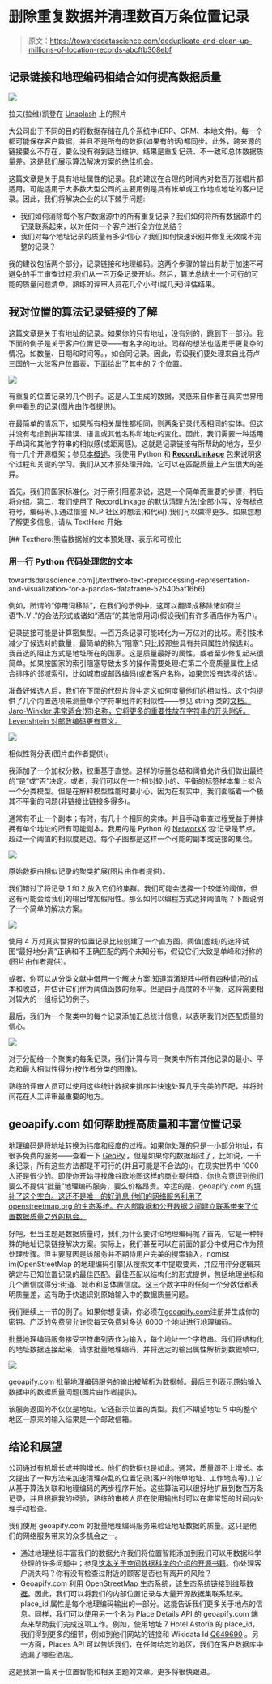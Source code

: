 # 删除重复数据并清理数百万条位置记录

> 原文：<https://towardsdatascience.com/deduplicate-and-clean-up-millions-of-location-records-abcffb308ebf>

## 记录链接和地理编码相结合如何提高数据质量

![](img/394dff1f8c984e7c25988a6c3a5af50f.png)

拉夫(拉维)凯登在 [Unsplash](https://unsplash.com?utm_source=medium&utm_medium=referral) 上的照片

大公司出于不同的目的将数据存储在几个系统中(ERP、CRM、本地文件)。每一个都可能保存客户数据，并且不是所有的数据(如果有的话)都同步。此外，跨来源的链接要么不存在，要么没有得到适当维护。结果是重复记录、不一致和总体数据质量差。这是我们展示算法解决方案的绝佳机会。

这篇文章是关于具有地址属性的记录。我的建议在合理的时间内对数百万张唱片都适用。可能适用于大多数大型公司的主要用例是具有帐单或工作地点地址的客户记录。因此，我们将解决企业的以下棘手问题:

*   我们如何消除每个客户数据源中的所有重复记录？我们如何将所有数据源中的记录联系起来，以对任何一个客户进行全方位总结？
*   我们对每个地址记录的质量有多少信心？我们如何快速识别并修复无效或不完整的记录？

我的建议包括两个部分，记录链接和地理编码。这两个步骤的输出有助于加速不可避免的手工审查过程:我们从一百万条记录开始。然后，算法总结出一个可行的可能的质量问题清单，熟练的评审人员花几个小时(或几天)评估结果。

## 我对位置的算法记录链接的了解

这篇文章是关于有地址的记录。如果你的只有地址，没有别的，跳到下一部分。我下面的例子是关于客户位置记录——有名字的地址。同样的想法也适用于更复杂的情况，如数量、日期和时间等。，如合同记录。因此，假设我们要处理来自比荷卢三国的一大张客户位置表，下面给出了其中的 7 个位置。

![](img/b693ca33497a031284b95b91e0e279ce.png)

有重复的位置记录的几个例子。这是人工生成的数据，灵感来自作者在真实世界用例中看到的记录(图片由作者提供)。

在最简单的情况下，如果所有相关属性都相同，则两条记录代表相同的实体。但这并没有考虑到拼写错误、语言或其他名称和地址的变化。因此，我们需要一种适用于单词和其他字符串的相似感(或距离感)。这就是记录链接有所帮助的地方，至少有十几个开源框架；参见[本概述](https://github.com/J535D165/data-matching-software)。我使用 Python 和 [**RecordLinkage**](https://github.com/J535D165/recordlinkage) 包来说明这个过程和关键的学习。我们从文本预处理开始，它可以在匹配质量上产生很大的差异。

首先，我们将国家标准化。对于索引阻塞来说，这是一个简单而重要的步骤，稍后将介绍。第二，我们使用了 RecordLinkage 的默认清理方法(全部小写，没有标点符号，编码等。).通过借鉴 NLP 社区的想法(和代码),我们可以做得更多。如果您想了解更多信息，请从 TextHero 开始:

[](/texthero-text-preprocessing-representation-and-visualization-for-a-pandas-dataframe-525405af16b6) [## Texthero:熊猫数据帧的文本预处理、表示和可视化

### 用一行 Python 代码处理您的文本

towardsdatascience.com](/texthero-text-preprocessing-representation-and-visualization-for-a-pandas-dataframe-525405af16b6) 

例如，所谓的“停用词移除”，在我们的示例中，这可以翻译成移除诸如荷兰语“N.V .”的合法形式或诸如“酒店”的其他常用词(假设我们有许多酒店作为客户)。

记录链接可能是计算密集型。一百万条记录可能转化为一万亿对的比较。索引技术减少了候选对的数量，最简单的称为“阻塞”:只比较那些具有共同属性的候选对。我首选的阻止方式是地址所在的国家。这是质量最好的属性，或者至少修复起来很简单。如果按国家的索引阻塞导致太多的操作需要处理:在第二个高质量属性上结合排序的邻域索引，比如城市或邮政编码(或者客户名称，如果您没有选择的话)。

准备好候选人后，我们在下面的代码片段中定义如何度量他们的相似性。这个包提供了几个内置选项来测量单个字符串组件的相似性——参见 string 类的[文档。Jaro-Winkler 非常适合(短)名称，它将更多的重要性放在字符串的开头附近。Levenshtein 对邮政编码更有意义。](https://recordlinkage.readthedocs.io/en/latest/ref-compare.html#recordlinkage.compare.String)

![](img/34443ae01173a5de7b175e7aa5326aba.png)

相似性得分表(图片由作者提供)。

我添加了一个加权分数，权重基于直觉。这样的标量总结和阈值允许我们做出最终的“是”或“否”决定。或者，我们可以在一个相对较小的、平衡的标签样本集上拟合一个分类模型。但是在解释模型性能时要小心，因为在现实中，我们面临着一个极其不平衡的问题(非链接比链接多得多)。

通常有不止一个副本；有时，有几十个相同的实体。并且手动审查过程受益于并排拥有单个地址的所有可能副本。我用的是 Python 的 [NetworkX](https://networkx.org/) 包:记录是节点，超过一个阈值的相似度是边。每个子图都是这样一个可能的副本或链接的集合。

![](img/634a9eeb189ce9c8e356dee77772d623.png)

原始数据由相似记录的聚类扩展(图片由作者提供)。

我们错过了将记录 1 和 2 放入它们的集群。我们可能会选择一个较低的阈值，但这有可能会给我们的输出增加假阳性。那么如何以编程方式选择阈值呢？下图说明了一个简单的解决方案。

![](img/65639114b8780a5378c9a1972382ef9f.png)

使用 4 万对真实世界的位置记录比较创建了一个直方图。阈值(虚线)的选择试图“最好地分离”正确和不正确匹配的两个未知分布，假设它们大致是单峰和对称的(图片由作者提供)。

或者，你可以从分类文献中借用一个解决方案:知道混淆矩阵中所有四种情况的成本和收益，并估计它们作为阈值函数的频率。但是由于高度的不平衡，这将需要相对较大的一组标记的例子。

最后，我们为一个聚类中的每个记录添加汇总统计信息，以表明我们对匹配质量的信心。

![](img/df4cb924b51d960d87075dcb2f0cad37.png)

对于分配给一个聚类的每条记录，我们计算与同一聚类中所有其他记录的最小、平均和最大相似性得分(按作者分类的图像)。

熟练的评审人员可以使用这些统计数据来排序并快速处理几乎完美的匹配，并将时间花在人工评审最重要的地方。

## geoapify.com 如何帮助提高质量和丰富位置记录

地理编码是将地址转换为纬度和经度的过程。如果你处理的只是一小部分地址，有很多免费的服务——查看一下 [GeoPy](https://geopy.readthedocs.io/en/stable/) 。但是如果你的数据超过了，比如说，一千条记录，所有这些方法都是不可行的(并且可能是不合法的)。在现实世界中 1000 人还是很少的。即使你开始寻找像谷歌地图这样的商业提供商，你也会意识到他们要么不提供“批量”地理编码服务，要么价格昂贵。幸运的是，geoapify.com 的[填补了这个空白。这还不是唯一的好消息:他们的网络服务利用了 openstreetmap.org 的生态系统。在内部数据和公开数据之间建立联系带来了位置数据质量之外的机会。](https://www.geoapify.com/)

好吧，但当主题是数据质量时，我们为什么要讨论地理编码呢？首先，它是一种特殊的地址记录链接解决方案。实际上，我们甚至可以在前面的部分中使用它作为预处理步骤。但主要原因是该服务并不期待用户完美的搜索输入。nomist im(OpenStreetMap 的地理编码引擎)从搜索文本中提取要素，并应用评分逻辑来确定与已知位置记录的最佳匹配。最佳匹配以结构化的形式提供，包括地理坐标和几个置信度得分:街道、城市和总体置信度。这三个数字中的任何一个分数低都表明质量差，这有助于快速识别原始输入中的数据质量问题。

我们继续上一节的例子。如果你想复读，你必须在[geoapify.com](https://www.geoapify.com/)注册并生成你的密钥。广泛的免费层允许您每天免费对多达 6000 个地址进行地理编码。

批量地理编码服务接受字符串列表作为输入，每个地址一个字符串。我们将结构化的地址数据连接起来，请求批量地理编码，并将选定的输出属性解析到数据帧中。

![](img/b2422770194b5ec68ec977e5c77fdb95.png)

geoapify.com 批量地理编码服务的输出被解析为数据帧。最后三列表示原始输入数据中的数据质量问题(图片由作者提供)。

该服务返回的不仅仅是地址。它还指示位置的类型。我们不期望地址 5 中的整个地区—原来的输入结果是一个邮政信箱。

## 结论和展望

公司通过有机增长或并购增长。他们的数据也是如此。通常，质量跟不上增长。本文提出了一种方法来加速清理杂乱的位置记录(客户的帐单地址、工作地点等)。).它从基于算法关联和地理编码的两步程序开始。这些算法可以很好地扩展到数百万条记录，并且根据我的经验，熟练的审核人员在使用输出时可以在非常短的时间内处理手动检查。

我们使用 geoapify.com 的批量地理编码服务来验证地址数据的质量。这只是他们的网络服务带来的众多机会之一。

*   通过地理坐标丰富我们的数据允许我们将位置智能添加到我们可以用数据科学处理的许多问题中；参见[这本关于空间数据科学的介绍的开源书籍](https://geographicdata.science/book/intro.html)。你处理客户流失吗？你有没有检查过附近的顾客是否也有离开的风险？
*   Geoapify.com 利用 OpenStreetMap 生态系统，该生态系统[链接到维基数据](https://wiki.openstreetmap.org/wiki/Wikidata)。因此，我们可以将我们的内部位置记录与大量开源数据集联系起来。place_id 属性是每个地理编码输出的一部分。这能告诉我们更多关于地点的信息。同样，我们可以使用另一个名为 Place Details API 的 geoapify.com 端点来帮助我们完成这项工作。例如，使用地址 7 Hotel Astoria 的 place_id，我们得到更多的细节，例如到他们网站的链接和 Wikidata Id [Q649690](https://www.wikidata.org/wiki/Q649690) 。另一方面，Places API 可以告诉我们，在任何给定的地区，我们在客户数据库中遗漏了哪些酒店。

这是我第一篇关于位置智能和相关主题的文章。更多将很快跟进。